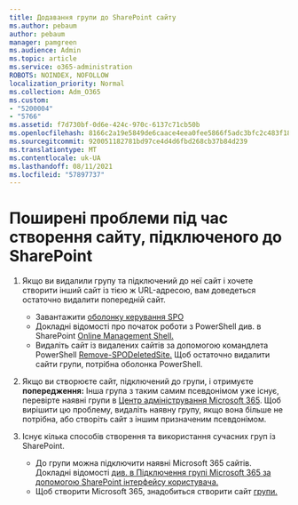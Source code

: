 ```yaml
---
title: Додавання групи до SharePoint сайту
ms.author: pebaum
author: pebaum
manager: pamgreen
ms.audience: Admin
ms.topic: article
ms.service: o365-administration
ROBOTS: NOINDEX, NOFOLLOW
localization_priority: Normal
ms.collection: Adm_O365
ms.custom:
- "5200004"
- "5766"
ms.assetid: f7d730bf-0d6e-424c-970c-6137c71cb50b
ms.openlocfilehash: 8166c2a19e5849de6caace4eea0fee5866f5adc3bfc2c483f18fc788c1bf2fa9
ms.sourcegitcommit: 920051182781bd97ce4d4d6fbd268cb37b84d239
ms.translationtype: MT
ms.contentlocale: uk-UA
ms.lasthandoff: 08/11/2021
ms.locfileid: "57897737"
---
```

# <a name="common-issues-when-creating-a-group-connected-site-in-sharepoint"></a>Поширені проблеми під час створення сайту, підключеного до SharePoint

1. Якщо ви видалили групу та підключений до неї сайт і хочете створити інший сайт із тією ж URL-адресою, вам доведеться остаточно видалити попередній сайт.

   - Завантажити [оболонку керування SPO](https://support.office.com/article/introduction-to-the-sharepoint-online-management-shell-c16941c3-19b4-4710-8056-34c034493429)
   - Докладні відомості про початок роботи з PowerShell див. в SharePoint [Online Management Shell.](https://docs.microsoft.com/powershell/module/sharepoint-online/remove-sposite)
   - Видаліть сайт із видалених сайтів за допомогою командлета PowerShell [Remove-SPODeletedSite.](https://docs.microsoft.com/powershell/module/sharepoint-online/remove-sposite?view=sharepoint-ps) Щоб остаточно видалити сайти групи, потрібна оболонка PowerShell.

1. Якщо ви створюєте сайт, підключений до групи, і отримуєте **попередження:** Інша група з таким самим псевдонімом уже існує, перевірте наявні групи в [Центр адміністрування Microsoft 365](https://admin.microsoft.com/AdminPortal/Home#/groups). Щоб вирішити цю проблему, видаліть наявну групу, якщо вона більше не потрібна, або створіть сайт з іншим призначеним псевдонімом.

1. Існує кілька способів створення та використання сучасних груп із SharePoint.

   - До групи можна підключити наявні Microsoft 365 сайтів. Докладні відомості [див. в Підключення групі Microsoft 365 за допомогою SharePoint інтерфейсу користувача.](https://docs.microsoft.com/sharepoint/dev/transform/modernize-connect-to-office365-group#connect-an-office-365-group-using-the-sharepoint-user-interface)
   - Щоб створити Microsoft 365, знадобиться створити сайт [групи.](https://admin.microsoft.com/sharepoint)
